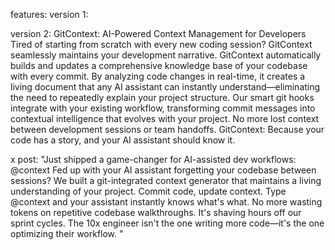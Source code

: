 features:
version 1:  

version 2:
GitContext: AI-Powered Context Management for Developers
Tired of starting from scratch with every new coding session? GitContext seamlessly maintains your development narrative.
GitContext automatically builds and updates a comprehensive knowledge base of your codebase with every commit. By analyzing code changes in real-time, it creates a living document that any AI assistant can instantly understand—eliminating the need to repeatedly explain your project structure.
Our smart git hooks integrate with your existing workflow, transforming commit messages into contextual intelligence that evolves with your project. No more lost context between development sessions or team handoffs.
GitContext: Because your code has a story, and your AI assistant should know it.

x post:
"Just shipped a game-changer for AI-assisted dev workflows: @context
Fed up with your AI assistant forgetting your codebase between sessions? We built a git-integrated context generator that maintains a living understanding of your project. Commit code, update context. Type @context and your assistant instantly knows what's what. No more wasting tokens on repetitive codebase walkthroughs.
It's shaving hours off our sprint cycles. The 10x engineer isn't the one writing more code—it's the one optimizing their workflow. "